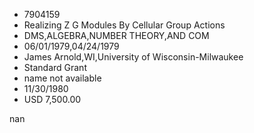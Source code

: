 
* 7904159
* Realizing Z G Modules By Cellular Group Actions
* DMS,ALGEBRA,NUMBER THEORY,AND COM
* 06/01/1979,04/24/1979
* James Arnold,WI,University of Wisconsin-Milwaukee
* Standard Grant
*   name not available
* 11/30/1980
* USD 7,500.00

nan
